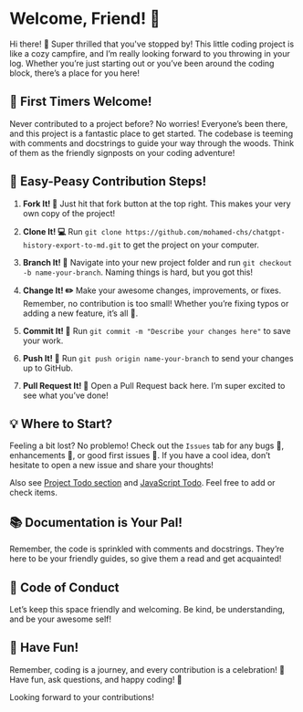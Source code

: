 # Welcome, Friend! 🌟

Hi there! 🚀 Super thrilled that you've stopped by! This little coding project is like a cozy campfire, and I’m really looking forward to you throwing in your log. Whether you’re just starting out or you’ve been around the coding block, there’s a place for you here!

## 🌱 First Timers Welcome!

Never contributed to a project before? No worries! Everyone’s been there, and this project is a fantastic place to get started. The codebase is teeming with comments and docstrings to guide your way through the woods. Think of them as the friendly signposts on your coding adventure!

## 🎉 Easy-Peasy Contribution Steps!

1. **Fork It! 🍴**
   Just hit that fork button at the top right. This makes your very own copy of the project!

2. **Clone It! 💻**
   Run `git clone https://github.com/mohamed-chs/chatgpt-history-export-to-md.git` to get the project on your computer.

3. **Branch It! 🌲**
   Navigate into your new project folder and run `git checkout -b name-your-branch`. Naming things is hard, but you got this!

4. **Change It! ✏️**
   Make your awesome changes, improvements, or fixes. Remember, no contribution is too small! Whether you’re fixing typos or adding a new feature, it’s all 💎.

5. **Commit It! 💾**
   Run `git commit -m "Describe your changes here"` to save your work.

6. **Push It! 🚀**
   Run `git push origin name-your-branch` to send your changes up to GitHub.

7. **Pull Request It! 💌**
   Open a Pull Request back here. I’m super excited to see what you’ve done!

## 💡 Where to Start?

Feeling a bit lost? No problemo! Check out the `Issues` tab for any bugs 🐛, enhancements 💄, or good first issues 🌈. If you have a cool idea, don’t hesitate to open a new issue and share your thoughts!

Also see [Project Todo section](README#todo) and [JavaScript Todo](javascript/how_to_use#still-working-on). Feel free to add or check items.

## 📚 Documentation is Your Pal!

Remember, the code is sprinkled with comments and docstrings. They’re here to be your friendly guides, so give them a read and get acquainted!

## 🤝 Code of Conduct

Let’s keep this space friendly and welcoming. Be kind, be understanding, and be your awesome self!

## 🎈 Have Fun!

Remember, coding is a journey, and every contribution is a celebration! 🎉 Have fun, ask questions, and happy coding! 🌟

Looking forward to your contributions!
